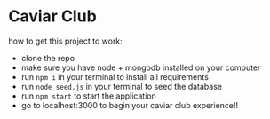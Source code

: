 # Caviar Club

how to get this project to work:
- clone the repo
- make sure you have node + mongodb installed on your computer
- run `npm i` in your terminal to install all requirements
- run `node seed.js` in your terminal to seed the database
- run `npm start` to start the application
- go to localhost:3000 to begin your caviar club experience!!
